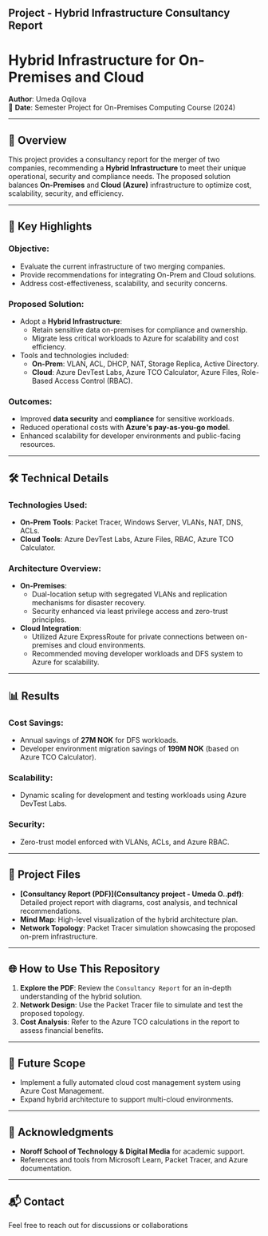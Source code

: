 ## Project - Hybrid Infrastructure Consultancy Report

# Hybrid Infrastructure for On-Premises and Cloud
 
**Author**: Umeda Oqilova  
📅 **Date**: Semester Project for On-Premises Computing Course (2024)  

---

## 📘 Overview

This project provides a consultancy report for the merger of two companies, recommending a **Hybrid Infrastructure** to meet their unique operational, security and compliance needs. The proposed solution balances **On-Premises** and **Cloud (Azure)** infrastructure to optimize cost, scalability, security, and efficiency.

---

## 📝 Key Highlights

### **Objective**:
- Evaluate the current infrastructure of two merging companies.
- Provide recommendations for integrating On-Prem and Cloud solutions.
- Address cost-effectiveness, scalability, and security concerns.

### **Proposed Solution**:
- Adopt a **Hybrid Infrastructure**:
  - Retain sensitive data on-premises for compliance and ownership.
  - Migrate less critical workloads to Azure for scalability and cost efficiency.
- Tools and technologies included:
  - **On-Prem**: VLAN, ACL, DHCP, NAT, Storage Replica, Active Directory.
  - **Cloud**: Azure DevTest Labs, Azure TCO Calculator, Azure Files, Role-Based Access Control (RBAC).

### **Outcomes**:
- Improved **data security** and **compliance** for sensitive workloads.
- Reduced operational costs with **Azure's pay-as-you-go model**.
- Enhanced scalability for developer environments and public-facing resources.

---

## 🛠️ Technical Details

### **Technologies Used**:
- **On-Prem Tools**: Packet Tracer, Windows Server, VLANs, NAT, DNS, ACLs.
- **Cloud Tools**: Azure DevTest Labs, Azure Files, RBAC, Azure TCO Calculator.

### **Architecture Overview**:
- **On-Premises**:
  - Dual-location setup with segregated VLANs and replication mechanisms for disaster recovery.
  - Security enhanced via least privilege access and zero-trust principles.
- **Cloud Integration**:
  - Utilized Azure ExpressRoute for private connections between on-premises and cloud environments.
  - Recommended moving developer workloads and DFS system to Azure for scalability.

---

## 📊 Results

### **Cost Savings**:
- Annual savings of **27M NOK** for DFS workloads.
- Developer environment migration savings of **199M NOK** (based on Azure TCO Calculator).

### **Scalability**:
- Dynamic scaling for development and testing workloads using Azure DevTest Labs.

### **Security**:
- Zero-trust model enforced with VLANs, ACLs, and Azure RBAC.

---

## 📂 Project Files

- **[Consultancy Report (PDF)](Consultancy project - Umeda O..pdf)**: Detailed project report with diagrams, cost analysis, and technical recommendations.
- **Mind Map**: High-level visualization of the hybrid architecture plan.
- **Network Topology**: Packet Tracer simulation showcasing the proposed on-prem infrastructure.

---

## 🌐 How to Use This Repository

1. **Explore the PDF**: Review the `Consultancy Report` for an in-depth understanding of the hybrid solution.
2. **Network Design**: Use the Packet Tracer file to simulate and test the proposed topology.
3. **Cost Analysis**: Refer to the Azure TCO calculations in the report to assess financial benefits.

---

## 🚀 Future Scope

- Implement a fully automated cloud cost management system using Azure Cost Management.
- Expand hybrid architecture to support multi-cloud environments.

---

## 🤝 Acknowledgments

- **Noroff School of Technology & Digital Media** for academic support.
- References and tools from Microsoft Learn, Packet Tracer, and Azure documentation.

---

## 📬 Contact

Feel free to reach out for discussions or collaborations
